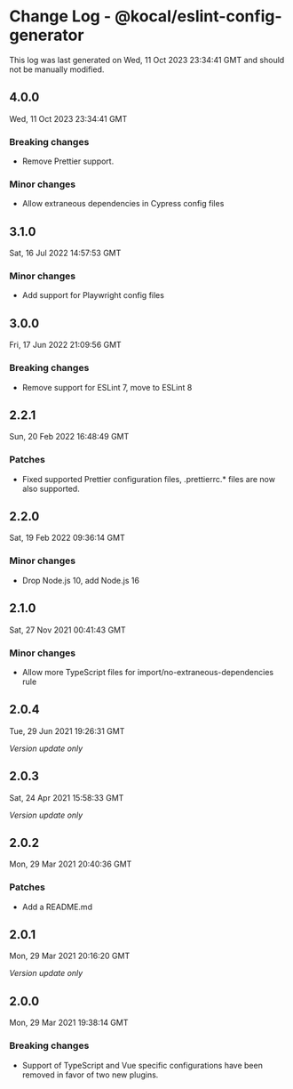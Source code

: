# Change Log - @kocal/eslint-config-generator

This log was last generated on Wed, 11 Oct 2023 23:34:41 GMT and should not be manually modified.

## 4.0.0
Wed, 11 Oct 2023 23:34:41 GMT

### Breaking changes

- Remove Prettier support.

### Minor changes

- Allow extraneous dependencies in Cypress config files

## 3.1.0
Sat, 16 Jul 2022 14:57:53 GMT

### Minor changes

- Add support for Playwright config files

## 3.0.0
Fri, 17 Jun 2022 21:09:56 GMT

### Breaking changes

- Remove support for ESLint 7, move to ESLint 8

## 2.2.1
Sun, 20 Feb 2022 16:48:49 GMT

### Patches

- Fixed supported Prettier configuration files, .prettierrc.* files are now also supported.

## 2.2.0
Sat, 19 Feb 2022 09:36:14 GMT

### Minor changes

- Drop Node.js 10, add Node.js 16

## 2.1.0
Sat, 27 Nov 2021 00:41:43 GMT

### Minor changes

- Allow more TypeScript files for import/no-extraneous-dependencies rule

## 2.0.4
Tue, 29 Jun 2021 19:26:31 GMT

_Version update only_

## 2.0.3
Sat, 24 Apr 2021 15:58:33 GMT

_Version update only_

## 2.0.2
Mon, 29 Mar 2021 20:40:36 GMT

### Patches

- Add a README.md

## 2.0.1
Mon, 29 Mar 2021 20:16:20 GMT

_Version update only_

## 2.0.0
Mon, 29 Mar 2021 19:38:14 GMT

### Breaking changes

- Support of TypeScript and Vue specific configurations have been removed in favor of two new plugins.

